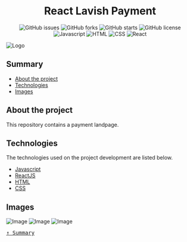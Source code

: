 <div align='justify'>

<div align='center'>

# **React Lavish Payment**

</div>

<div align='center'>

![GitHub issues](https://img.shields.io/github/issues/gezielelyon/react_lavish_payment)
![GitHub forks](https://img.shields.io/github/forks/gezielelyon/react_lavish_payment)
![GitHub starts](https://img.shields.io/github/stars/gezielelyon/react_lavish_payment)
![GitHub license](https://img.shields.io/github/license/gezielelyon/react_lavish_payment)
![Javascript](https://img.shields.io/badge/Javascript-Language-yellow)
![HTML](https://img.shields.io/badge/HTML-Hypertext-red)
![CSS](https://img.shields.io/badge/CSS-Styles-pink)
![React](https://img.shields.io/badge/React-Components-orange)

</div>

![Logo](https://user-images.githubusercontent.com/48457700/116827094-c3d17080-ab6d-11eb-84b7-7eaaea59fb5f.png)

## **Summary**
- [About the project](#about-the-project)
- [Technologies](#technologies)
- [Images](#images)

## **About the project**
This repository contains a payment landpage.

## **Technologies**
The technologies used on the project development are listed below.

- [Javascript](https://developer.mozilla.org/pt-BR/docs/Web/JavaScript)
- [ReactJS](https://pt-br.reactjs.org/)
- [HTML](https://developer.mozilla.org/pt-BR/docs/Web/HTML)
- [CSS](https://developer.mozilla.org/pt-BR/docs/Web/CSS)

## **Images**
![Image](https://user-images.githubusercontent.com/48457700/116826934-f6c73480-ab6c-11eb-8a26-1c6ab27dd127.PNG)
![Image](https://user-images.githubusercontent.com/48457700/116827269-81f4fa00-ab6e-11eb-9447-4baf905a8de3.PNG)
![Image](https://user-images.githubusercontent.com/48457700/116827271-84efea80-ab6e-11eb-8fd0-42353cb27a8f.PNG)

<kbd>[&uarr; Summary](#summary)</kbd>
</div>
